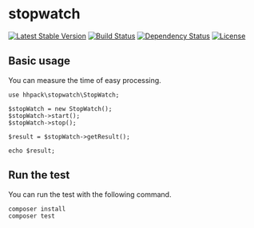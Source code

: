 stopwatch
========================================

[![Latest Stable Version](https://poser.pugx.org/hhpack/stopwatch/v/stable)](https://packagist.org/packages/hhpack/stopwatch)
[![Build Status](https://travis-ci.org/hhpack/stopwatch.svg?branch=master)](https://travis-ci.org/hhpack/stopwatch)
[![Dependency Status](https://www.versioneye.com/user/projects/5635c29f36d0ab0019001d2a/badge.svg?style=flat)](https://www.versioneye.com/user/projects/5635c29f36d0ab0019001d2a)
[![License](https://poser.pugx.org/hhpack/stopwatch/license)](https://packagist.org/packages/hhpack/stopwatch)

Basic usage
------------------------------------------------

You can measure the time of easy processing.

```hack
use hhpack\stopwatch\StopWatch;

$stopWatch = new StopWatch();
$stopWatch->start();
$stopWatch->stop();

$result = $stopWatch->getResult();

echo $result;
```

Run the test
------------------------------------------------

You can run the test with the following command.

	composer install
	composer test
